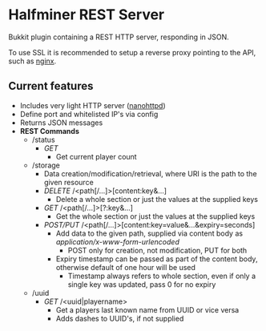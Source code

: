 # Halfminer REST Server
Bukkit plugin containing a REST HTTP server, responding in JSON.

To use SSL it is recommended to setup a reverse proxy pointing to the API, such as [nginx](https://www.nginx.com/).

## Current features
- Includes very light HTTP server ([nanohttpd](https://github.com/NanoHttpd/nanohttpd))
- Define port and whitelisted IP's via config
- Returns JSON messages
- **REST Commands**
  - /status
    - *GET*
      - Get current player count
  - /storage
    - Data creation/modification/retrieval, where URI is the path to the given resource
    - *DELETE* /\<path[/...]>[content:key&...]
      - Delete a whole section or just the values at the supplied keys
    - *GET* /\<path[/...]>[?:key&...]
      - Get the whole section or just the values at the supplied keys
    - *POST/PUT* /\<path[/...]>[content:key=value&...&expiry=seconds]
      - Add data to the given path, supplied via content body as *application/x-www-form-urlencoded*
        - POST only for creation, not modification, PUT for both
      - Expiry timestamp can be passed as part of the content body, otherwise default of one hour will be used
        - Timestamp always refers to whole section, even if only a single key was updated, pass 0 for no expiry
  - /uuid
    - *GET* /\<uuid|playername>
      - Get a players last known name from UUID or vice versa
      - Adds dashes to UUID's, if not supplied
    